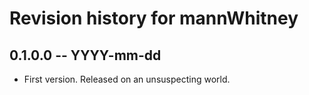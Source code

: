 # Revision history for mannWhitney

## 0.1.0.0 -- YYYY-mm-dd

* First version. Released on an unsuspecting world.
